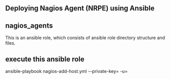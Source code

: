 ## Deploying Nagios Agent (NRPE) using Ansible

nagios_agents
------------

This is an ansible role, which consists of ansible role directory structure and files. 

execute this ansible role
-------------------------

ansible-playbook nagios-add-host.yml --private-key=<path of pem file> -u=<remote user> 
